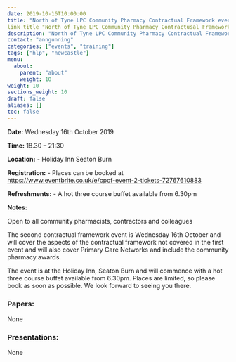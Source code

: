 ```yaml
---
date: 2019-10-16T10:00:00
title: "North of Tyne LPC Community Pharmacy Contractual Framework event"
link title "North of Tyne LPC Community Pharmacy Contractusal Framework event"
description: "North of Tyne LPC Community Pharmacy Contractual Framework event"
contact: "anngunning"
categories: ["events", "training"]
tags: ["hlp", "newcastle"]
menu:
  about:
    parent: "about"
    weight: 10
weight: 10
sections_weight: 10
draft: false
aliases: []
toc: false
---
```


**Date:**  Wednesday 16th October 2019  

**Time:**  18.30 – 21:30  

**Location:**  -  Holiday Inn Seaton Burn

**Registration:**  -  Places can be booked at https://www.eventbrite.co.uk/e/cpcf-event-2-tickets-72767610883

**Refreshments:**  -  A hot three course buffet available from 6.30pm

**Notes:**  

Open to all community pharmacists, contractors and colleagues

The second contractual framework event is Wednesday 16th October and will cover the aspects of the contractual framework not covered in the first event and will also cover Primary Care Networks and include the community pharmacy awards. 

The event is at the Holiday Inn, Seaton Burn and will commence with a hot three course buffet available from 6.30pm.
Places are limited, so please book as soon as possible.
We look forward to seeing you there.

### Papers:

None

### Presentations:

None
